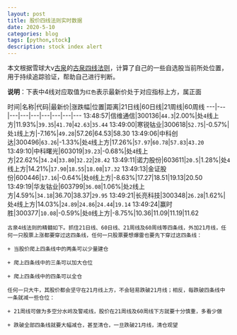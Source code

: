```yaml
---
layout: post
title: 股价四线法则实时数据
date: 2020-5-10
categories: blog
tags: [python,stock]
description: stock index alert
---
```



本文根据雪球大v[古泉](https://xueqiu.com/u/7148646888)的[古泉四线法则](https://xueqiu.com/7148646888/130498192)，计算了自己的一些自选股当前所处位置，用于持续追踪验证，帮助自己进行判断。

**说明**：下表中4线对应取值为`红色`表示最新价处于对应指标上方，属正面

时间|名称|代码|最新价|涨跌幅|位置|距离|21日线|60日线|21周线|60周线
---|---|---|---|---|---|---|---|---
13:48:57|信维通信|300136|`44.3`|2.00%|处`4`线上方|11.93%|`39.35`|`41.70`|`42.63`|`35.44`
13:49:00|寒锐钴业|300618|`52.75`|-0.57%|处`1`线上方|-7.16%|`49.28`|57.26|64.53|58.30
13:49:06|中科创达|300496|`63.26`|-1.33%|处`4`线上方|17.26%|`57.97`|`60.78`|`57.83`|`43.20`
13:49:10|中科曙光|603019|`39.23`|-0.68%|处`4`线上方|22.62%|`34.24`|`33.80`|`32.22`|`28.42`
13:49:11|诺力股份|603611|`20.5`|1.28%|处`4`线上方|14.21%|`17.90`|`18.55`|`18.08`|`17.32`
13:49:13|金证股份|600446|`17.16`|-0.64%|处`0`线上方|-8.63%|17.27|18.51|19.13|20.50
13:49:19|华友钴业|603799|`36.08`|1.06%|处`2`线上方|4.59%|`34.18`|36.70|38.37|`29.95`
13:49:21|长亮科技|300348|`26.28`|1.62%|处`4`线上方|14.03%|`24.89`|`24.86`|`24.44`|`19.14`
13:49:24|赢时胜|300377|`10.08`|-0.59%|处`0`线上方|-8.75%|10.36|11.09|11.19|11.62

```
古泉4线法则的精髓如下。抓住21日线、60日线、21周线及60周线等四条线，外加21月线，任何一只股票上涨都要穿过这四条线，任何一只股票要想爆雷也要先下穿过这四条线：

+ 当股价爬上四条线中的两条可以少量建仓

+ 爬上四条线中的三条可以加大仓位

+ 爬上四条线中的四条可以全仓

任何一只大牛，其股价都会坚守在21月线上方，不会轻易跌破21月线；相反，每跌破四条线中一条就减一些仓位：

+ 21周线可做为多空分水岭及警戒线，股价在21周线及60周线下方就要十分慎重，多看少做

+ 跌破全部四条线就要大幅减仓，甚至清仓，一旦跌破21月线，清仓观望
```